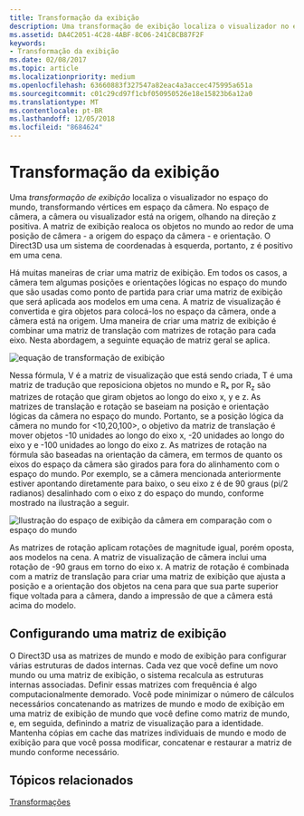 ```yaml
---
title: Transformação da exibição
description: Uma transformação de exibição localiza o visualizador no espaço do mundo, transformando vértices em espaço da câmera.
ms.assetid: DA4C2051-4C28-4ABF-8C06-241C8CB87F2F
keywords:
- Transformação da exibição
ms.date: 02/08/2017
ms.topic: article
ms.localizationpriority: medium
ms.openlocfilehash: 63660883f327547a82eac4a3accec475995a651a
ms.sourcegitcommit: c01c29cd97f1cbf050950526e18e15823b6a12a0
ms.translationtype: MT
ms.contentlocale: pt-BR
ms.lasthandoff: 12/05/2018
ms.locfileid: "8684624"
---
```

# <a name="view-transform"></a>Transformação da exibição


Uma *transformação de exibição* localiza o visualizador no espaço do mundo, transformando vértices em espaço da câmera. No espaço de câmera, a câmera ou visualizador está na origem, olhando na direção z positiva. A matriz de exibição realoca os objetos no mundo ao redor de uma posição de câmera - a origem do espaço da câmera - e orientação. O Direct3D usa um sistema de coordenadas à esquerda, portanto, z é positivo em uma cena.

Há muitas maneiras de criar uma matriz de exibição. Em todos os casos, a câmera tem algumas posições e orientações lógicas no espaço do mundo que são usadas como ponto de partida para criar uma matriz de exibição que será aplicada aos modelos em uma cena. A matriz de visualização é convertida e gira objetos para colocá-los no espaço da câmera, onde a câmera está na origem. Uma maneira de criar uma matriz de exibição é combinar uma matriz de translação com matrizes de rotação para cada eixo. Nesta abordagem, a seguinte equação de matriz geral se aplica.

![equação de transformação de exibição](images/viewtran.png)

Nessa fórmula, V é a matriz de visualização que está sendo criada, T é uma matriz de tradução que reposiciona objetos no mundo e Rₓ por R<sub>z</sub> são matrizes de rotação que giram objetos ao longo do eixo x, y e z. As matrizes de translação e rotação se baseiam na posição e orientação lógicas da câmera no espaço do mundo. Portanto, se a posição lógica da câmera no mundo for &lt;10,20,100&gt;, o objetivo da matriz de translação é mover objetos -10 unidades ao longo do eixo x, -20 unidades ao longo do eixo y e -100 unidades ao longo do eixo z. As matrizes de rotação na fórmula são baseadas na orientação da câmera, em termos de quanto os eixos do espaço da câmera são girados para fora do alinhamento com o espaço do mundo. Por exemplo, se a câmera mencionada anteriormente estiver apontando diretamente para baixo, o seu eixo z é de 90 graus (pi/2 radianos) desalinhado com o eixo z do espaço do mundo, conforme mostrado na ilustração a seguir.

![Ilustração do espaço de exibição da câmera em comparação com o espaço do mundo](images/camtop.png)

As matrizes de rotação aplicam rotações de magnitude igual, porém oposta, aos modelos na cena. A matriz de visualização de câmera inclui uma rotação de -90 graus em torno do eixo x. A matriz de rotação é combinada com a matriz de translação para criar uma matriz de exibição que ajusta a posição e a orientação dos objetos na cena para que sua parte superior fique voltada para a câmera, dando a impressão de que a câmera está acima do modelo.

## <a name="span-idsettingupaviewmatrixspanspan-idsettingupaviewmatrixspanspan-idsettingupaviewmatrixspansetting-up-a-view-matrix"></a><span id="Setting_Up_a_View_Matrix"></span><span id="setting_up_a_view_matrix"></span><span id="SETTING_UP_A_VIEW_MATRIX"></span>Configurando uma matriz de exibição


O Direct3D usa as matrizes de mundo e modo de exibição para configurar várias estruturas de dados internas. Cada vez que você define um novo mundo ou uma matriz de exibição, o sistema recalcula as estruturas internas associadas. Definir essas matrizes com frequência é algo computacionalmente demorado. Você pode minimizar o número de cálculos necessários concatenando as matrizes de mundo e modo de exibição em uma matriz de exibição de mundo que você define como matriz de mundo, e, em seguida, definindo a matriz de visualização para a identidade. Mantenha cópias em cache das matrizes individuais de mundo e modo de exibição para que você possa modificar, concatenar e restaurar a matriz de mundo conforme necessário.

## <a name="span-idrelated-topicsspanrelated-topics"></a><span id="related-topics"></span>Tópicos relacionados


[Transformações](transforms.md)

 

 




